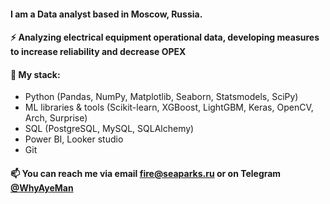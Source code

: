 #### I am a Data analyst based in Moscow, Russia.

#### :zap: Analyzing electrical equipment operational data, developing measures to increase reliability and decrease OPEX

#### :telescope: My stack:
- Python (Pandas, NumPy, Matplotlib, Seaborn, Statsmodels, SciPy)
- ML libraries & tools (Scikit-learn, XGBoost, LightGBM, Keras, OpenCV, Arch, Surprise)
- SQL (PostgreSQL, MySQL, SQLAlchemy)
- Power BI, Looker studio
- Git

#### :mailbox: You can reach me via email [fire@seaparks.ru](mailto:fire@seaparks.ru) or on Telegram [@WhyAyeMan](https://t.me/WhyAyeMan)
